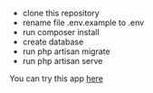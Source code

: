 - clone this repository
- rename file .env.example to .env
- run composer install
- create database
- run php artisan migrate
- run php artisan serve

You can try this app [here](https://ujikom-ppdb.herokuapp.com/)